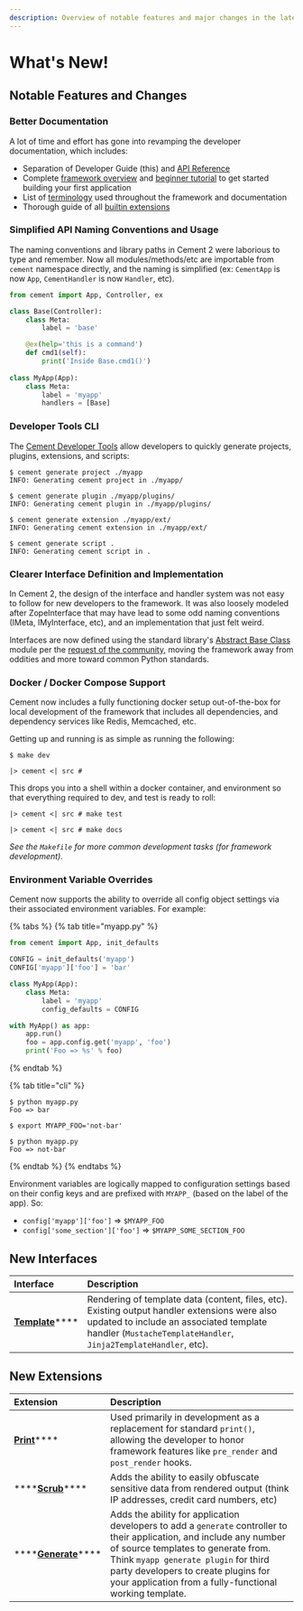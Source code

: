 ```yaml
---
description: Overview of notable features and major changes in the latest release.
---
```


# What's New!

## Notable Features and Changes

### Better Documentation

A lot of time and effort has gone into revamping the developer documentation, which includes:

* Separation of Developer Guide \(this\) and [API Reference](http://cement.readthedocs.io/en/2.99/)
* Complete [framework overview](../getting-started/framework-overview.md) and [beginner tutorial](../getting-started/beginner-tutorial/) to get started building your first application
* List of [terminology](../terminology.md) used throughout the framework and documentation
* Thorough guide of all [builtin extensions](../extensions/)

### Simplified API Naming Conventions and Usage

The naming conventions and library paths in Cement 2 were laborious to type and remember.  Now all modules/methods/etc are importable from `cement` namespace directly, and the naming is simplified \(ex: `CementApp` is now `App`, `CementHandler` is now `Handler`, etc\).

```python
from cement import App, Controller, ex

class Base(Controller):
    class Meta:
        label = 'base'

    @ex(help='this is a command')
    def cmd1(self):
        print('Inside Base.cmd1()')
    
class MyApp(App):
    class Meta:
        label = 'myapp'
        handlers = [Base]

```

### Developer Tools CLI

The [Cement Developer Tools](../getting-started/developer-tools.md) allow developers to quickly generate projects, plugins, extensions, and scripts:

```text
$ cement generate project ./myapp
INFO: Generating cement project in ./myapp/

$ cement generate plugin ./myapp/plugins/
INFO: Generating cement plugin in ./myapp/plugins/

$ cement generate extension ./myapp/ext/
INFO: Generating cement extension in ./myapp/ext/

$ cement generate script .
INFO: Generating cement script in .
```

### Clearer Interface Definition and Implementation

In Cement 2, the design of the interface and handler system was not easy to follow for new developers to the framework.  It was also loosely modeled after ZopeInterface that may have lead to some odd naming conventions \(IMeta, IMyInterface, etc\), and an implementation that just felt weird.

Interfaces are now defined using the standard library's [Abstract Base Class](https://docs.python.org/3/library/abc.html) module per the [request of the community](https://github.com/datafolklabs/cement/issues/192), moving the framework away from oddities and more toward common Python standards.  

### Docker / Docker Compose Support 

Cement now includes a fully functioning docker setup out-of-the-box for local development of the framework that includes all dependencies, and dependency services like Redis, Memcached, etc. 

Getting up and running is as simple as running the following:

```text
$ make dev

|> cement <| src #
```

This drops you into a shell within a docker container, and environment so that everything required to dev, and test is ready to roll:

```text
|> cement <| src # make test

|> cement <| src # make docs
```

_See the `Makefile` for more common development tasks \(for framework development\)._

### Environment Variable Overrides

Cement now supports the ability to override all config object settings via their associated environment variables.  For example:

{% tabs %}
{% tab title="myapp.py" %}
```python
from cement import App, init_defaults

CONFIG = init_defaults('myapp')
CONFIG['myapp']['foo'] = 'bar'

class MyApp(App):
    class Meta:
        label = 'myapp'
        config_defaults = CONFIG

with MyApp() as app:
    app.run()
    foo = app.config.get('myapp', 'foo')
    print('Foo => %s' % foo)
```
{% endtab %}

{% tab title="cli" %}
```text
$ python myapp.py
Foo => bar

$ export MYAPP_FOO='not-bar'

$ python myapp.py
Foo => not-bar
```
{% endtab %}
{% endtabs %}

Environment variables are logically mapped to configuration settings based on their config keys and are prefixed with `MYAPP_` \(based on the label of the app\).  So: 

* `config['myapp']['foo']` =&gt; `$MYAPP_FOO`
* `config['some_section']['foo']` =&gt; `$MYAPP_SOME_SECTION_FOO`

## New Interfaces

| **Interface** | Description |
| :--- | :--- |
| [**Template**](../core-foundation/templating.md)\*\*\*\* | Rendering of template data \(content, files, etc\).  Existing output handler extensions were also updated to include an associated template handler \(`MustacheTemplateHandler`, `Jinja2TemplateHandler`, etc\). |

## New Extensions

| Extension | Description |
| :--- | :--- |
| [**Print**](../extensions/print.md)\*\*\*\* | Used primarily in development as a replacement for standard `print()`, allowing the developer to honor framework features like `pre_render` and `post_render` hooks. |
| \*\*\*\*[**Scrub**](../extensions/scrub.md)\*\*\*\* | Adds the ability to easily obfuscate sensitive data from rendered output \(think IP addresses, credit card numbers, etc\) |
| \*\*\*\*[**Generate**](../extensions/generate.md)\*\*\*\* | Adds the ability for application developers to add a `generate` controller to their application, and include any number of source templates to generate from.  Think `myapp generate plugin` for third party developers to create plugins for your application from a fully-functional working template. |

